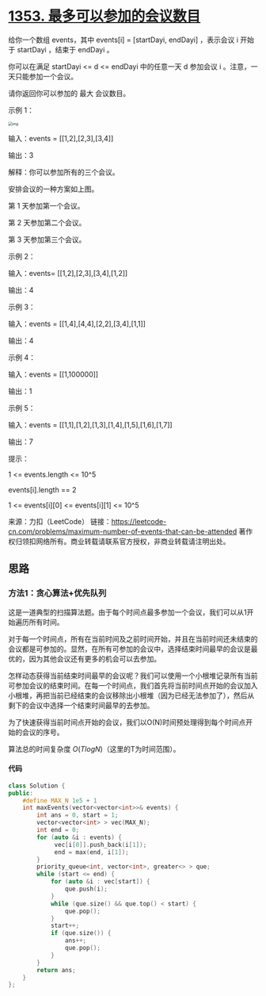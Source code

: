 # [1353. 最多可以参加的会议数目](https://leetcode-cn.com/problems/maximum-number-of-events-that-can-be-attended/)

给你一个数组 events，其中 events[i] = [startDayi, endDayi] ，表示会议 i 开始于 startDayi ，结束于 endDayi 。

你可以在满足 startDayi <= d <= endDayi 中的任意一天 d 参加会议 i 。注意，一天只能参加一个会议。

请你返回你可以参加的 最大 会议数目。

示例 1：

<img src="https://assets.leetcode-cn.com/aliyun-lc-upload/uploads/2020/02/16/e1.png" alt="img" style="zoom:50%;" />

输入：events = [[1,2],[2,3],[3,4]]

输出：3

解释：你可以参加所有的三个会议。

安排会议的一种方案如上图。

第 1 天参加第一个会议。

第 2 天参加第二个会议。

第 3 天参加第三个会议。

示例 2：

输入：events= [[1,2],[2,3],[3,4],[1,2]]

输出：4

示例 3：

输入：events = [[1,4],[4,4],[2,2],[3,4],[1,1]]

输出：4

示例 4：

输入：events = [[1,100000]]

输出：1

示例 5：

输入：events = [[1,1],[1,2],[1,3],[1,4],[1,5],[1,6],[1,7]]

输出：7

提示：

1 <= events.length <= 10^5

events[i].length == 2

1 <= events[i][0] <= events[i][1] <= 10^5

来源：力扣（LeetCode）
链接：https://leetcode-cn.com/problems/maximum-number-of-events-that-can-be-attended
著作权归领扣网络所有。商业转载请联系官方授权，非商业转载请注明出处。

## 思路

### 方法1：贪心算法+优先队列

这是一道典型的扫描算法题。由于每个时间点最多参加一个会议，我们可以从1开始遍历所有时间。

对于每一个时间点，所有在当前时间及之前时间开始，并且在当前时间还未结束的会议都是可参加的。显然，在所有可参加的会议中，选择结束时间最早的会议是最优的，因为其他会议还有更多的机会可以去参加。

怎样动态获得当前结束时间最早的会议呢？我们可以使用一个小根堆记录所有当前可参加会议的结束时间。在每一个时间点，我们首先将当前时间点开始的会议加入小根堆，再把当前已经结束的会议移除出小根堆（因为已经无法参加了），然后从剩下的会议中选择一个结束时间最早的去参加。

为了快速获得当前时间点开始的会议，我们以O(N)时间预处理得到每个时间点开始的会议的序号。

算法总的时间复杂度 $O(TlogN)$（这里的T为时间范围）。

#### 代码

```cpp
class Solution {
public:
    #define MAX_N 1e5 + 1
    int maxEvents(vector<vector<int>>& events) {
        int ans = 0, start = 1;
        vector<vector<int> > vec(MAX_N);
        int end = 0;
        for (auto &i : events) {
             vec[i[0]].push_back(i[1]);
             end = max(end, i[1]);
        }
        priority_queue<int, vector<int>, greater<> > que;
        while (start <= end) { 
            for (auto &i : vec[start]) {
                que.push(i);
            }
            while (que.size() && que.top() < start) {
                que.pop();
            }
            start++;
            if (que.size()) {
                ans++;
                que.pop();
            }
        }
        return ans;
    }
};
```

